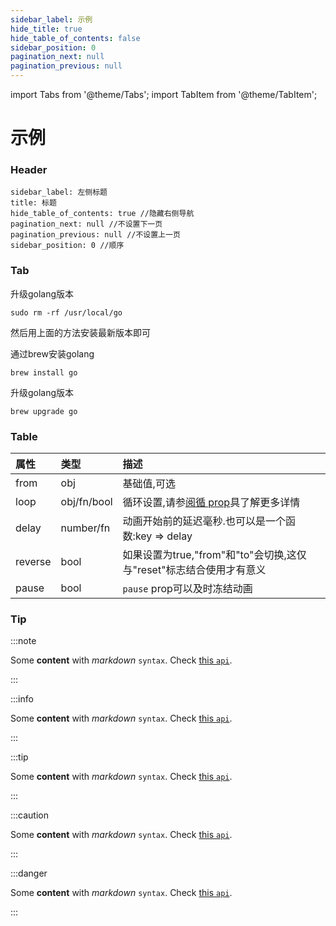 ```yaml
---
sidebar_label: 示例
hide_title: true
hide_table_of_contents: false
sidebar_position: 0
pagination_next: null
pagination_previous: null
---
```


import Tabs from '@theme/Tabs';
import TabItem from '@theme/TabItem';

# 示例

### Header
```
sidebar_label: 左侧标题
title: 标题
hide_table_of_contents: true //隐藏右侧导航
pagination_next: null //不设置下一页
pagination_previous: null //不设置上一页
sidebar_position: 0 //顺序
```

### Tab

<Tabs groupId="non-mac-operating-systems" lazy>
  <TabItem value="linux" label="Linux">

升级golang版本

```shell
sudo rm -rf /usr/local/go
```

然后用上面的方法安装最新版本即可

</TabItem>
  <TabItem value="mac" label="Mac">
  通过brew安装golang

```shell
brew install go
```

升级golang版本

```shell
brew upgrade go
```
  </TabItem>
</Tabs>


### Table

| 属性            | 类型              | 描述                                                         |
| :-------------- | :---------------- | :----------------------------------------------------------- |
| from            | obj               | 基础值,可选                                                  |
| loop            | obj/fn/bool       | 循环设置,请参[阅循 prop](#loop-prop)具了解更多详情           |
| delay           | number/fn         | 动画开始前的延迟毫秒.也可以是一个函数:key => delay          |
| reverse         | bool              | 如果设置为true,"from"和"to"会切换,这仅与"reset"标志结合使用才有意义 |
| pause           | bool              | `pause` prop可以及时冻结动画                                 |

### Tip

:::note

Some **content** with _markdown_ `syntax`. Check [this `api`](#).

:::

:::info

Some **content** with _markdown_ `syntax`. Check [this `api`](#).

:::

:::tip

Some **content** with _markdown_ `syntax`. Check [this `api`](#).

:::

:::caution

Some **content** with _markdown_ `syntax`. Check [this `api`](#).

:::

:::danger

Some **content** with _markdown_ `syntax`. Check [this `api`](#).

:::
